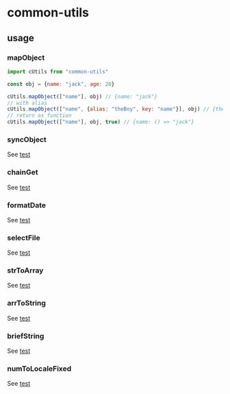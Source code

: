 # common-utils

## usage

### mapObject

```js
import cUtils from "common-utils"

const obj = {name: "jack", age: 20}

cUtils.mapObject(["name"], obj) // {name: "jack"}
// with alias
cUtils.mapObject(["name", {alias: "theBoy", key: "name"}], obj) // {theBoy: "jack"}
// return as function
cUtils.mapObject(["name"], obj, true) // {name: () => "jack"}
```

### syncObject

See [test](./dist.test.js)

### chainGet

See [test](./dist.test.js)

### formatDate

See [test](./dist.test.js)

### selectFile

See [test](./dist.test.js)

### strToArray

See [test](./dist.test.js)

### arrToString

See [test](./dist.test.js)

### briefString

See [test](./dist.test.js)

### numToLocaleFixed

See [test](./dist.test.js)
